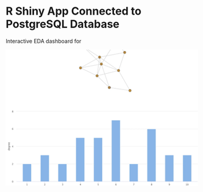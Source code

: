 # R Shiny App Connected to PostgreSQL Database

Interactive EDA dashboard for 

![](screenshot.webp)

```